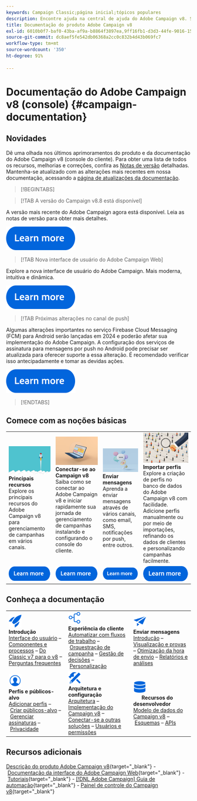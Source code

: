 ```yaml
---
keywords: Campaign Classic;página inicial;tópicos populares
description: Encontre ajuda na central de ajuda do Adobe Campaign v8. Saiba mais sobre as novidades, melhorias e correções do Campaign v8.
title: Documentação do produto Adobe Campaign v8
exl-id: 6010b0f7-baf0-43ba-af9a-b8864f3897ea,9ff16fb1-d3d3-44fe-9016-15abffdbc74e
source-git-commit: dc8aef5fe542db06368a2cc0c832b4d43b069fc7
workflow-type: tm+mt
source-wordcount: '350'
ht-degree: 91%

---
```


# Documentação do Adobe Campaign v8 (console) {#campaign-documentation}

## Novidades

Dê uma olhada nos últimos aprimoramentos do produto e da documentação do Adobe Campaign v8 (console do cliente). Para obter uma lista de todos os recursos, melhorias e correções, confira as [Notas de versão](start/release-notes.md) detalhadas. Mantenha-se atualizado com as alterações mais recentes em nossa documentação, acessando a [página de atualizações da documentação](start/documentation-updates.md).

>[!BEGINTABS]

>[!TAB A versão do Campaign v8.8 está disponível]

A versão mais recente do Adobe Campaign agora está disponível. Leia as notas de versão para obter mais detalhes.

[![imagem](assets/do-not-localize/learn-more-button.svg)](start/release-notes.md)


>[!TAB Nova interface de usuário do Adobe Campaign Web]

Explore a nova interface de usuário do Adobe Campaign. Mais moderna, intuitiva e dinâmica.

[![imagem](assets/do-not-localize/learn-more-button.svg)](start/campaign-ui.md#ac-web-ui)


>[!TAB Próximas alterações no canal de push]

Algumas alterações importantes no serviço Firebase Cloud Messaging (FCM) para Android serão lançadas em 2024 e poderão afetar sua implementação do Adobe Campaign. A configuração dos serviços de assinatura para mensagens por push no Android pode precisar ser atualizada para oferecer suporte a essa alteração. É recomendado verificar isso antecipadamente e tomar as devidas ações.

[![imagem](assets/do-not-localize/learn-more-button.svg)](../technotes/upgrades/push-technote.md)



>[!ENDTABS]

## Comece com as noções básicas

<table style="table-layout:fixed">
  <tr style="border: 0;">
    <td>
    <a href="start/whats-new.md"><img src="assets/do-not-localize/start-capabilities.png"></a>
    <div><strong>Principais recursos</strong><br/>Explore os principais recursos do Adobe Campaign v8 para gerenciamento de campanhas em vários canais.</div>
    </td>
    <td>
    <a href="start/connect.md"><img src="assets/do-not-localize/start-connect.jpeg"></a>
    <div><strong>Conectar-se ao Campaign v8</strong><br/>Saiba como se conectar ao Adobe Campaign v8 e iniciar rapidamente sua jornada de gerenciamento de campanhas instalando e configurando o console do cliente.</div><br/>
    </td>
    <td>
    <a href="start/create-message.md"><img src="assets/do-not-localize/start-send.jpeg"></a>
    <div><strong>Enviar mensagens</strong><br/>Aprenda a enviar mensagens através de vários canais, como email, SMS, notificações por push, entre outros.
    </div></td>
    <td>
    <a href="audiences/create-profiles.md"><img src="assets/do-not-localize/start-profiles.png"></a>
    <div><strong>Importar perfis</strong><br/>Explore a criação de perfis no banco de dados do Adobe Campaign v8 com facilidade. Adicione perfis manualmente ou por meio de importações, refinando os dados de clientes e personalizando campanhas facilmente.</div>
    </td>
  </tr>
  <tr style="border: 0;">
    <td align="center"><a href="start/whats-new.md"><img src="assets/do-not-localize/learn-more-button.svg"></a></td>
    <td align="center"><a href="start/connect.md"><img src="assets/do-not-localize/learn-more-button.svg"></a></td>
    <td align="center"><a href="start/create-message.md"><img src="assets/do-not-localize/learn-more-button.svg"></a></td>
    <td align="center"><a href="audiences/create-profiles.md"><img src="assets/do-not-localize/learn-more-button.svg"></a></td>
    </tr>
</table>

## Conheça a documentação

<table style="table-layout:auto">
  <tr style="border: 0;">
    <td>
      <img src="assets/do-not-localize/icon-start.svg" width="35px">
    <br/>
      <strong>Introdução</strong><br/><a href="start/campaign-ui.md">Interface do usuário</a> – <a href="start/ac-components.md">Componentes e processos</a> – <a href="start/v7-to-v8.md">Do Classic v7 para o v8</a> – <a href="start/campaign-faq.md">Perguntas frequentes</a>
    </td>
    <td>
      <img src="assets/do-not-localize/icon-experience.svg" width="35px">
    <br/>
      <strong>Experiência do cliente</strong><br/><a href="../automation/workflow/about-workflows.md" target="_blank">Automatizar com fluxos de trabalho</a> – <a href="../automation/campaigns/set-up-campaigns.md" target="_blank">Orquestração de campanha</a> – <a href="interaction/interaction.md">Gestão de decisões</a> – <a href="send/personalize.md">Personalização</a>
    </td>
    <td>
      <img src="assets/do-not-localize/icon-send.svg" width="35px">
    <br/>
      <strong>Enviar mensagens</strong><br/><a href="start/create-message.md">Introdução</a> – <a href="send/preview-and-proof.md">Visualização e provas</a> – <a href="send/predictive.md">Otimização da hora de envio</a> – <a href="reporting/gs-reporting.md">Relatórios e análises</a>
    </td>
  </tr>
  <tr style="border: 0;">
    <td>
      <img src="assets/do-not-localize/icon_profile-audience.svg" width="35px">
    <br/>
     <strong>Perfis e públicos-alvo</strong><br/><a href="audiences/create-profiles.md">Adicionar perfis</a> – <a href="audiences/create-audiences.md">Criar públicos-alvo</a> – <a href="start/subscriptions.md">Gerenciar assinaturas</a> – <a href="start/privacy.md">Privacidade</a>
    </td>
    <td>
      <img src="assets/do-not-localize/icon-configure.svg" width="35px">
    <br/>
      <strong>Arquitetura e configuração</strong><br/><a href="architecture/architecture.md">Arquitetura</a> – <a href="start/implement.md">Implementação do Campaign v8</a> – <a href="connect/integration.md">Conectar-se a outras soluções</a> – <a href="start/gs-permissions.md">Usuários e permissões</a>
    </td>
    <td>
      <img src="assets/do-not-localize/icon-dev.svg" width="35px">
    <br/>
      <strong>Recursos do desenvolvedor</strong><br/><a href="dev/datamodel.md">Modelo de dados do Campaign v8</a> – <a href="dev/schemas.md">Esquemas</a> – <a href="dev/api.md">APIs</a>
    </td>
  </tr>
</table>

## Recursos adicionais

[Descrição do produto Adobe Campaign v8](https://helpx.adobe.com/br/legal/product-descriptions/adobe-campaign-managed-cloud-services.html){target="_blank"} - [Documentação da interface do Adobe Campaign Web](https://experienceleague.adobe.com/docs/campaign-web/v8/campaign-web-home.html?lang=pt-BR){target="_blank"} - [Tutoriais](https://experienceleague.adobe.com/docs/campaign-learn/tutorials/overview.html?lang=pt-BR){target="_blank"} - [[!DNL Adobe Campaign] Guia de automação](https://experienceleague.adobe.com/docs/campaign/automation/home.html?lang=pt-BR){target="_blank"} - [Painel de controle do Campaign v8](https://experienceleague.adobe.com/docs/control-panel/using/discover-control-panel/key-features.html?lang=pt-BR){target="_blank"}

